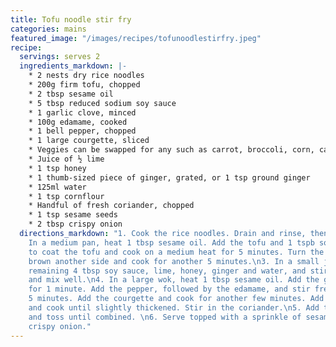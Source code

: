 ```yaml
---
title: Tofu noodle stir fry
categories: mains
featured_image: "/images/recipes/tofunoodlestirfry.jpeg"
recipe:
  servings: serves 2
  ingredients_markdown: |-
    * 2 nests dry rice noodles
    * 200g firm tofu, chopped
    * 2 tbsp sesame oil
    * 5 tbsp reduced sodium soy sauce
    * 1 garlic clove, minced
    * 100g edamame, cooked
    * 1 bell pepper, chopped
    * 1 large courgette, sliced
    * Veggies can be swapped for any such as carrot, broccoli, corn, cauliflower, beansprouts
    * Juice of ½ lime
    * 1 tsp honey
    * 1 thumb-sized piece of ginger, grated, or 1 tsp ground ginger
    * 125ml water
    * 1 tsp cornflour
    * Handful of fresh coriander, chopped
    * 1 tsp sesame seeds
    * 2 tbsp crispy onion
  directions_markdown: "1. Cook the rice noodles. Drain and rinse, then set aside.\n2.
    In a medium pan, heat 1 tbsp sesame oil. Add the tofu and 1 tspb soy sauce. Toss
    to coat the tofu and cook on a medium heat for 5 minutes. Turn the tofu over to
    brown another side and cook for another 5 minutes.\n3. In a small jug, add the
    remaining 4 tbsp soy sauce, lime, honey, ginger and water, and stir. Add the cornflour
    and mix well.\n4. In a large wok, heat 1 tbsp sesame oil. Add the garlic and cook
    for 1 minute. Add the pepper, followed by the edamame, and stir frequently for
    5 minutes. Add the courgette and cook for another few minutes. Add tofu and sauce,
    and cook until slightly thickened. Stir in the coriander.\n5. Add the noodles
    and toss until combined. \n6. Serve topped with a sprinkle of sesame seeds and
    crispy onion."
---
```

